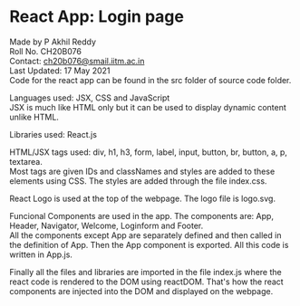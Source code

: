 # React App: Login page

Made by P Akhil Reddy  
Roll No. CH20B076  
Contact: ch20b076@smail.iitm.ac.in  
Last Updated: 17 May 2021  
Code for the react app can be found in the src folder of source code folder.  

Languages used: JSX, CSS and JavaScript  
JSX is much like HTML only but it can be used to display dynamic content unlike HTML.  

Libraries used: React.js  

HTML/JSX tags used: div, h1, h3, form, label, input, button, br, button, a, p, textarea.  
Most tags are given IDs and classNames and styles are added to these elements using CSS. The styles are added through the file index.css.  

React Logo is used at the top of the webpage. The logo file is logo.svg.  

Funcional Components are used in the app. The components are: App, Header, Navigator, Welcome, Loginform and Footer.  
All the components except App are separately defined and then called in the definition of App. Then the App component is exported. All this code is written in App.js.  

Finally all the files and libraries are imported in the file index.js where the react code is rendered to the DOM using reactDOM. That's how the react components are injected into the DOM and displayed on the webpage.
